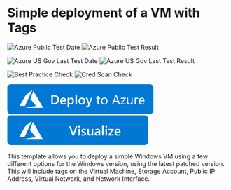 # Simple deployment of a VM with Tags

![Azure Public Test Date](https://azurequickstartsservice.blob.core.windows.net/badges/101-vm-tags/PublicLastTestDate.svg)
![Azure Public Test Result](https://azurequickstartsservice.blob.core.windows.net/badges/101-vm-tags/PublicDeployment.svg)

![Azure US Gov Last Test Date](https://azurequickstartsservice.blob.core.windows.net/badges/101-vm-tags/FairfaxLastTestDate.svg)
![Azure US Gov Last Test Result](https://azurequickstartsservice.blob.core.windows.net/badges/101-vm-tags/FairfaxDeployment.svg)

![Best Practice Check](https://azurequickstartsservice.blob.core.windows.net/badges/101-vm-tags/BestPracticeResult.svg)
![Cred Scan Check](https://azurequickstartsservice.blob.core.windows.net/badges/101-vm-tags/CredScanResult.svg)

[![Deploy To Azure](https://raw.githubusercontent.com/Azure/azure-quickstart-templates/master/1-CONTRIBUTION-GUIDE/images/deploytoazure.svg?sanitize=true)](https://portal.azure.com/#create/Microsoft.Template/uri/https%3A%2F%2Fraw.githubusercontent.com%2Fravikank%2Fazure-quickstart-templates%2Fmaster%2F101-vm-tags%2Fazuredeploy.json)  [![Visualize](https://raw.githubusercontent.com/Azure/azure-quickstart-templates/master/1-CONTRIBUTION-GUIDE/images/visualizebutton.svg?sanitize=true)](http://armviz.io/#/?load=https%3A%2F%2Fraw.githubusercontent.com%2FAzure%2Fazure-quickstart-templates%2Fmaster%2F101-vm-tags%2Fazuredeploy.json)

This template allows you to deploy a simple Windows VM using a few different options for the Windows version, using the latest patched version. This will include tags on the Virtual Machine, Storage Account, Public IP Address, Virtual Network, and Network Interface.


